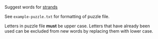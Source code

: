 Suggest words for [strands](https://www.nytimes.com/games/strands)

See `example-puzzle.txt` for formatting of puzzle file.

Letters in puzzle file **must** be upper case. Letters that have already been used can be excluded from new words by replacing them with lower case.
